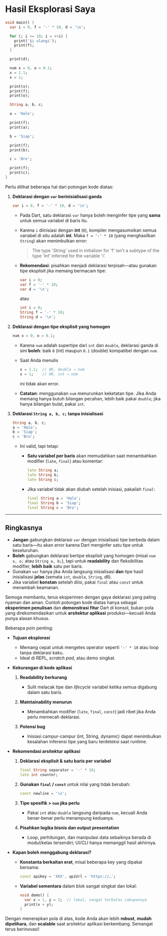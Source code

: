 # Hasil Eksplorasi Saya

```dart
void main() {
  var i = 0, f = '-' * 10, d = '\n';

  for (; i <= 10; i = ++i) {
    print('$i ulangi');
    print(f);
  }

  print(d);

  num x = 0, o = 0.1;
  x = 1.1;
  x = 1;

  print(x);
  print(f);
  print(o);

  String a, b, c;

  a = 'Halo';

  print(f);
  print(a);

  b = 'Siap';

  print(f);
  print(b);

  c = 'Bro';

  print(f);
  print(c);
}
```

Perlu dilihat beberapa hal dari potongan kode diatas:

1. **Deklarasi dengan `var` berinisialisasi ganda**

   ```dart
   var i = 0, f = '-' * 10, d = '\n';
   ```

   - Pada Dart, satu deklarasi `var` hanya boleh menginfer tipe yang **sama** untuk semua variabel di baris itu.
   - Karena `i` diinisiasi dengan **int** (`0`), kompiler mengasumsikan semua variabel di situ adalah **int**. Maka `f = '-' * 10` (yang menghasilkan `String`) akan menimbulkan error:

     > The type 'String' used in initializer for 'f' isn't a subtype of the type 'int' inferred for the variable 'i'.

   - **Rekomendasi**: pisahkan menjadi deklarasi terpisah—atau gunakan tipe eksplisit jika memang bermacam tipe:

     ```dart
     var i = 0;
     var f = '-' * 10;
     var d = '\n';
     ```

     atau

     ```dart
     int i = 0;
     String f = '-' * 10;
     String d = '\n';
     ```

2. **Deklarasi dengan tipe eksplisit yang homogen**

   ```dart
   num x = 0, o = 0.1;
   ```

   - Karena `num` adalah supertipe dari `int` dan `double`, deklarasi ganda di sini **boleh**: baik `0` (int) maupun `0.1` (double) kompatibel dengan `num`.
   - Saat Anda menulis

     ```dart
     x = 1.1;  // OK, double → num
     x = 1;    // OK, int → num
     ```

     ini tidak akan error.

   - **Catatan**: menggunakan `num` menurunkan keketatan tipe. Jika Anda memang hanya butuh bilangan pecahan, lebih baik pakai `double`; jika hanya bilangan bulat, pakai `int`.

3. **Deklarasi `String a, b, c;` tanpa inisialisasi**

   ```dart
   String a, b, c;
   a = 'Halo';
   b = 'Siap';
   c = 'Bro';
   ```

   - Ini valid, tapi tetap:

     - **Satu variabel per baris** akan memudahkan saat menambahkan modifier (`late`, `final`) atau komentar:

       ```dart
       late String a;
       late String b;
       late String c;
       ```

     - Jika variabel tidak akan diubah setelah inisiasi, pakailah `final`:

       ```dart
       final String a = 'Halo';
       final String b = 'Siap';
       final String c = 'Bro';
       ```

---

## Ringkasnya

- **Jangan** gabungkan deklarasi `var` dengan inisialisasi tipe berbeda dalam satu baris—itu akan error karena Dart menginfer satu tipe untuk keseluruhan.
- **Boleh** gabungkan deklarasi bertipe eksplisit yang homogen (misal `num x, o;` atau `String a, b;`), tapi untuk **readability** dan fleksibilitas modifier, **lebih baik** satu per baris.
- Gunakan `var` hanya jika Anda langsung inisialisasi **dan** tipe hasil inisialisasi **jelas** (semata `int`, `double`, `String`, dll).
- Jika variabel **konstan** setelah diisi, pakai `final` atau `const` untuk menambah keamanan.

Semoga membantu, terus eksperimen dengan gaya deklarasi yang paling nyaman dan aman. Contoh potongan kode diatas hanya sebagai **eksperimen penulisan** dan **demonstrasi fitur** Dart di konsol, bukan pola yang direkomendasikan untuk **arsitektur aplikasi** produksi—kecuali Anda punya alasan khusus.

Beberapa poin penting:

- **Tujuan eksplorasi**

  - Memang cepat untuk mengetes operator seperti `'-' * 10` atau loop tanpa deklarasi kaku.
  - Ideal di REPL, _scratch pad_, atau demo singkat.

- **Kekurangan di kode aplikasi**

  1. **Readability berkurang**

     - Sulit melacak tipe dan _lifecycle_ variabel ketika semua digabung dalam satu baris.

  2. **Maintainability menurun**

     - Menambahkan modifier (`late`, `final`, `const`) jadi ribet jika Anda perlu memecah deklarasi.

  3. **Potensi bug**

     - Inisiasi campur-campur (int, String, dynamic) dapat menimbulkan kesalahan inferensi tipe yang baru terdeteksi saat runtime.

- **Rekomendasi arsitektur aplikasi**

  1. **Deklarasi eksplisit & satu baris per variabel**

     ```dart
     final String separator = '-' * 10;
     late int counter;
     ```

  2. **Gunakan `final` / `const`** untuk nilai yang tidak berubah:

     ```dart
     const newline = '\n';
     ```

  3. **Tipe spesifik > `num` jika perlu**

     - Pakai `int` atau `double` langsung daripada `num`, kecuali Anda benar-benar perlu menampung keduanya.

  4. **Pisahkan logika bisnis dan output presentation**

     - Loop, perhitungan, dan manipulasi data sebaiknya berada di modul/kelas tersendiri; UI/CLI hanya memanggil hasil akhirnya.

- **Kapan boleh menggabung deklarasi?**

  - **Konstanta berkaitan erat**, misal beberapa key yang dipakai bersama:

    ```dart
    const apiKey = 'XXX', apiUrl = 'https://…';
    ```

  - **Variabel sementara** dalam blok sangat singkat dan lokal:

    ```dart
    void demo() {
      var x = 1, y = 2;  // lokal, sangat terbatas cakupannya
      print(x + y);
    }
    ```

Dengan menerapkan pola di atas, kode Anda akan lebih **robust**, **mudah dipelihara**, dan **scalable** saat arsitektur aplikasi berkembang. Semangat terus berinovasi!

